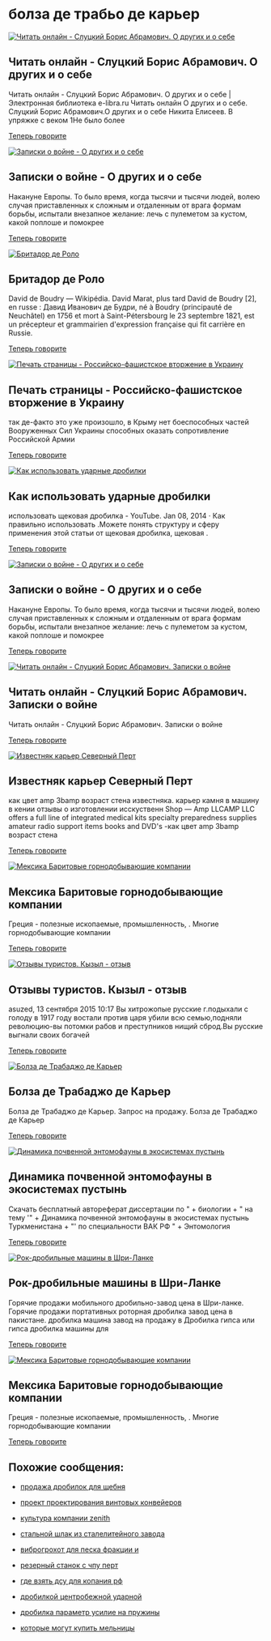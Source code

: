# болза де трабьо де карьер
<a href="https://mnn.zoosnet.net/LR/Chatpre.aspx?id=MNN94995150&p=https://consultis.com.pl/" target="_blank">![Читать онлайн - Слуцкий Борис Абрамович. О других и о себе ](https://github.com/millmachine/images/raw/main/123.jpg)</a>
## Читать онлайн - Слуцкий Борис Абрамович. О других и о себе 
Читать онлайн - Слуцкий Борис Абрамович. О других и о себе | Электронная библиотека e-libra.ru Читать онлайн О других и о себе. Слуцкий Борис Абрамович.О других и о себе Никита Елисеев. В упряжке с веком 1Не было более 
<a href="https://mnn.zoosnet.net/LR/Chatpre.aspx?id=MNN94995150&p=https://consultis.com.pl/" target="_blank">Теперь говорите</a>
<a href="https://mnn.zoosnet.net/LR/Chatpre.aspx?id=MNN94995150&p=https://consultis.com.pl/" target="_blank">![Записки о войне - О других и о себе](https://github.com/millmachine/images/raw/main/581.jpg)</a>
## Записки о войне - О других и о себе
Накануне Европы. То было время, когда тысячи и тысячи людей, волею случая приставленных к сложным и отдаленным от врага формам борьбы, испытали внезапное желание: лечь с пулеметом за кустом, какой поплоше и помокрее 
<a href="https://mnn.zoosnet.net/LR/Chatpre.aspx?id=MNN94995150&p=https://consultis.com.pl/" target="_blank">Теперь говорите</a>
<a href="https://mnn.zoosnet.net/LR/Chatpre.aspx?id=MNN94995150&p=https://consultis.com.pl/" target="_blank">![Бритадор де Роло](https://github.com/millmachine/images/raw/main/298.jpg)</a>
## Бритадор де Роло
David de Boudry — Wikipédia. David Marat, plus tard David de Boudry [2], en russe : Давид Иванович де Будри, né à Boudry (principauté de Neuchâtel) en 1756 et mort à Saint-Pétersbourg le 23 septembre 1821, est un précepteur et grammairien d'expression française qui fit carrière en Russie.
<a href="https://mnn.zoosnet.net/LR/Chatpre.aspx?id=MNN94995150&p=https://consultis.com.pl/" target="_blank">Теперь говорите</a>
<a href="https://mnn.zoosnet.net/LR/Chatpre.aspx?id=MNN94995150&p=https://consultis.com.pl/" target="_blank">![Печать страницы - Российско-фашистское вторжение в Украину](https://github.com/millmachine/images/raw/main/739.jpg)</a>
## Печать страницы - Российско-фашистское вторжение в Украину
так де-факто это уже произошло, в Крыму нет боеспособных частей Вооруженных Сил Украины способных оказать сопротивление Российской Армии
<a href="https://mnn.zoosnet.net/LR/Chatpre.aspx?id=MNN94995150&p=https://consultis.com.pl/" target="_blank">Теперь говорите</a>
<a href="https://mnn.zoosnet.net/LR/Chatpre.aspx?id=MNN94995150&p=https://consultis.com.pl/" target="_blank">![Как использовать ударные дробилки](https://github.com/millmachine/images/raw/main/103.jpg)</a>
## Как использовать ударные дробилки
использовать щековая дробилка - YouTube. Jan 08, 2014 · Как правильно использовать .Можете понять структуру и сферу применения этой статьи от щековая дробилка, щековая .
<a href="https://mnn.zoosnet.net/LR/Chatpre.aspx?id=MNN94995150&p=https://consultis.com.pl/" target="_blank">Теперь говорите</a>
<a href="https://mnn.zoosnet.net/LR/Chatpre.aspx?id=MNN94995150&p=https://consultis.com.pl/" target="_blank">![Записки о войне - О других и о себе](https://github.com/millmachine/images/raw/main/267.jpg)</a>
## Записки о войне - О других и о себе
Накануне Европы. То было время, когда тысячи и тысячи людей, волею случая приставленных к сложным и отдаленным от врага формам борьбы, испытали внезапное желание: лечь с пулеметом за кустом, какой поплоше и помокрее 
<a href="https://mnn.zoosnet.net/LR/Chatpre.aspx?id=MNN94995150&p=https://consultis.com.pl/" target="_blank">Теперь говорите</a>
<a href="https://mnn.zoosnet.net/LR/Chatpre.aspx?id=MNN94995150&p=https://consultis.com.pl/" target="_blank">![Читать онлайн - Слуцкий Борис Абрамович. Записки о войне ](https://github.com/millmachine/images/raw/main/562.jpg)</a>
## Читать онлайн - Слуцкий Борис Абрамович. Записки о войне 
Читать онлайн - Слуцкий Борис Абрамович. Записки о войне 
<a href="https://mnn.zoosnet.net/LR/Chatpre.aspx?id=MNN94995150&p=https://consultis.com.pl/" target="_blank">Теперь говорите</a>
<a href="https://mnn.zoosnet.net/LR/Chatpre.aspx?id=MNN94995150&p=https://consultis.com.pl/" target="_blank">![Известняк карьер Северный Перт](https://github.com/millmachine/images/raw/main/55.jpg)</a>
## Известняк карьер Северный Перт
как цвет amp 3bamp возраст стена известняка. карьер камня в машину в кении отзывы о изготовлении исскуственн Shop — Amp LLCAMP LLC offers a full line of integrated medical kits specialty preparedness supplies amateur radio support items books and DVD's -как цвет amp 3bamp возраст стена 
<a href="https://mnn.zoosnet.net/LR/Chatpre.aspx?id=MNN94995150&p=https://consultis.com.pl/" target="_blank">Теперь говорите</a>
<a href="https://mnn.zoosnet.net/LR/Chatpre.aspx?id=MNN94995150&p=https://consultis.com.pl/" target="_blank">![Мексика Баритовые горнодобывающие компании](https://github.com/millmachine/images/raw/main/397.jpg)</a>
## Мексика Баритовые горнодобывающие компании
Греция - полезные ископаемые, промышленность, . Многие горнодобывающие компании 
<a href="https://mnn.zoosnet.net/LR/Chatpre.aspx?id=MNN94995150&p=https://consultis.com.pl/" target="_blank">Теперь говорите</a>
<a href="https://mnn.zoosnet.net/LR/Chatpre.aspx?id=MNN94995150&p=https://consultis.com.pl/" target="_blank">![Отзывы туристов. Кызыл - отзыв](https://github.com/millmachine/images/raw/main/549.jpg)</a>
## Отзывы туристов. Кызыл - отзыв
asuzed, 13 сентября 2015 10:17 Вы хитрожопые русские г.подыхали с голоду в 1917 году востали против царя убили всю семью,подняли революцию-вы потомки рабов и преступников нищий сброд.Вы русские выгнали своих богачей 
<a href="https://mnn.zoosnet.net/LR/Chatpre.aspx?id=MNN94995150&p=https://consultis.com.pl/" target="_blank">Теперь говорите</a>
<a href="https://mnn.zoosnet.net/LR/Chatpre.aspx?id=MNN94995150&p=https://consultis.com.pl/" target="_blank">![Болза де Трабаджо де Карьер](https://github.com/millmachine/images/raw/main/324.jpg)</a>
## Болза де Трабаджо де Карьер
Болза де Трабаджо де Карьер. Запрос на продажу. Болза де Трабаджо де Карьер 
<a href="https://mnn.zoosnet.net/LR/Chatpre.aspx?id=MNN94995150&p=https://consultis.com.pl/" target="_blank">Теперь говорите</a>
<a href="https://mnn.zoosnet.net/LR/Chatpre.aspx?id=MNN94995150&p=https://consultis.com.pl/" target="_blank">![Динамика почвенной энтомофауны в экосистемах пустынь ](https://github.com/millmachine/images/raw/main/244.jpg)</a>
## Динамика почвенной энтомофауны в экосистемах пустынь 
Скачать бесплатный автореферат диссертации по " + биологии + " на тему '" + Динамика почвенной энтомофауны в экосистемах пустынь Туркменистана + "' по специальности ВАК РФ " + Энтомология
<a href="https://mnn.zoosnet.net/LR/Chatpre.aspx?id=MNN94995150&p=https://consultis.com.pl/" target="_blank">Теперь говорите</a>
<a href="https://mnn.zoosnet.net/LR/Chatpre.aspx?id=MNN94995150&p=https://consultis.com.pl/" target="_blank">![Рок-дробильные машины в Шри-Ланке](https://github.com/millmachine/images/raw/main/111.jpg)</a>
## Рок-дробильные машины в Шри-Ланке
Горячие продажи мобильного дробильно-завод цена в Шри-ланке. Горячие продажи портативных роторная дробилка завод цена в пакистане. дробилка машина завод на продажу в Дробилка гипса или гипса дробилка машины для 
<a href="https://mnn.zoosnet.net/LR/Chatpre.aspx?id=MNN94995150&p=https://consultis.com.pl/" target="_blank">Теперь говорите</a>
<a href="https://mnn.zoosnet.net/LR/Chatpre.aspx?id=MNN94995150&p=https://consultis.com.pl/" target="_blank">![Мексика Баритовые горнодобывающие компании](https://github.com/millmachine/images/raw/main/49.jpg)</a>
## Мексика Баритовые горнодобывающие компании
Греция - полезные ископаемые, промышленность, . Многие горнодобывающие компании 
<a href="https://mnn.zoosnet.net/LR/Chatpre.aspx?id=MNN94995150&p=https://consultis.com.pl/" target="_blank">Теперь говорите</a>
## Похожие сообщения:
* [продажа дробилок для щебня](%D0%BF%D1%80%D0%BE%D0%B4%D0%B0%D0%B6%D0%B0%20%D0%B4%D1%80%D0%BE%D0%B1%D0%B8%D0%BB%D0%BE%D0%BA%20%D0%B4%D0%BB%D1%8F%20%D1%89%D0%B5%D0%B1%D0%BD%D1%8F.md)
* [проект проектирования винтовых конвейеров](%D0%BF%D1%80%D0%BE%D0%B5%D0%BA%D1%82%20%D0%BF%D1%80%D0%BE%D0%B5%D0%BA%D1%82%D0%B8%D1%80%D0%BE%D0%B2%D0%B0%D0%BD%D0%B8%D1%8F%20%D0%B2%D0%B8%D0%BD%D1%82%D0%BE%D0%B2%D1%8B%D1%85%20%D0%BA%D0%BE%D0%BD%D0%B2%D0%B5%D0%B9%D0%B5%D1%80%D0%BE%D0%B2.md)
* [культура компании zenith](%D0%BA%D1%83%D0%BB%D1%8C%D1%82%D1%83%D1%80%D0%B0%20%D0%BA%D0%BE%D0%BC%D0%BF%D0%B0%D0%BD%D0%B8%D0%B8%20zenith.md)
* [стальной шлак из сталелитейного завода](%D1%81%D1%82%D0%B0%D0%BB%D1%8C%D0%BD%D0%BE%D0%B9%20%D1%88%D0%BB%D0%B0%D0%BA%20%D0%B8%D0%B7%20%D1%81%D1%82%D0%B0%D0%BB%D0%B5%D0%BB%D0%B8%D1%82%D0%B5%D0%B9%D0%BD%D0%BE%D0%B3%D0%BE%20%D0%B7%D0%B0%D0%B2%D0%BE%D0%B4%D0%B0.md)
* [виброгрохот для песка фракции и](%D0%B2%D0%B8%D0%B1%D1%80%D0%BE%D0%B3%D1%80%D0%BE%D1%85%D0%BE%D1%82%20%D0%B4%D0%BB%D1%8F%20%D0%BF%D0%B5%D1%81%D0%BA%D0%B0%20%D1%84%D1%80%D0%B0%D0%BA%D1%86%D0%B8%D0%B8%20%D0%B8.md)
* [резерный станок с чпу перт](%D1%80%D0%B5%D0%B7%D0%B5%D1%80%D0%BD%D1%8B%D0%B9%20%D1%81%D1%82%D0%B0%D0%BD%D0%BE%D0%BA%20%D1%81%20%D1%87%D0%BF%D1%83%20%D0%BF%D0%B5%D1%80%D1%82.md)
* [где взять дсу для копания рф](%D0%B3%D0%B4%D0%B5%20%D0%B2%D0%B7%D1%8F%D1%82%D1%8C%20%D0%B4%D1%81%D1%83%20%D0%B4%D0%BB%D1%8F%20%D0%BA%D0%BE%D0%BF%D0%B0%D0%BD%D0%B8%D1%8F%20%D1%80%D1%84.md)
* [дробилкой центробежной ударной](%D0%B4%D1%80%D0%BE%D0%B1%D0%B8%D0%BB%D0%BA%D0%BE%D0%B9%20%D1%86%D0%B5%D0%BD%D1%82%D1%80%D0%BE%D0%B1%D0%B5%D0%B6%D0%BD%D0%BE%D0%B9%20%D1%83%D0%B4%D0%B0%D1%80%D0%BD%D0%BE%D0%B9.md)
* [дробилка параметр усилие на пружины](%D0%B4%D1%80%D0%BE%D0%B1%D0%B8%D0%BB%D0%BA%D0%B0%20%D0%BF%D0%B0%D1%80%D0%B0%D0%BC%D0%B5%D1%82%D1%80%20%D1%83%D1%81%D0%B8%D0%BB%D0%B8%D0%B5%20%D0%BD%D0%B0%20%D0%BF%D1%80%D1%83%D0%B6%D0%B8%D0%BD%D1%8B.md)
* [которые могут купить мельницы](%D0%BA%D0%BE%D1%82%D0%BE%D1%80%D1%8B%D0%B5%20%D0%BC%D0%BE%D0%B3%D1%83%D1%82%20%D0%BA%D1%83%D0%BF%D0%B8%D1%82%D1%8C%20%D0%BC%D0%B5%D0%BB%D1%8C%D0%BD%D0%B8%D1%86%D1%8B.md)
